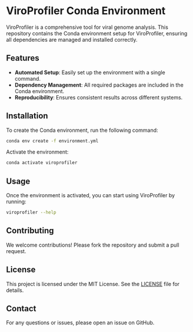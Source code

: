 # ViroProfiler Conda Environment

ViroProfiler is a comprehensive tool for viral genome analysis. This repository contains the Conda environment setup for ViroProfiler, ensuring all dependencies are managed and installed correctly.

## Features

- **Automated Setup**: Easily set up the environment with a single command.
- **Dependency Management**: All required packages are included in the Conda environment.
- **Reproducibility**: Ensures consistent results across different systems.

## Installation

To create the Conda environment, run the following command:

```sh
conda env create -f environment.yml
```

Activate the environment:

```sh
conda activate viroprofiler
```

## Usage

Once the environment is activated, you can start using ViroProfiler by running:

```sh
viroprofiler --help
```

## Contributing

We welcome contributions! Please fork the repository and submit a pull request.

## License

This project is licensed under the MIT License. See the [LICENSE](LICENSE) file for details.

## Contact

For any questions or issues, please open an issue on GitHub.

